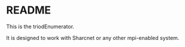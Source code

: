 # README #

This is the triodEnumerator. 

It is designed to work with Sharcnet or any other mpi-enabled system. 


